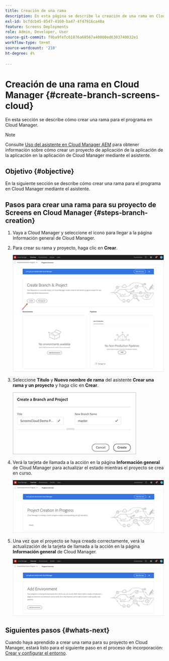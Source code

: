 ```yaml
---
title: Creación de una rama
description: En esta página se describe la creación de una rama en Cloud Manager para Screens as a Cloud Service.
exl-id: bcfdcb45-8547-4160-ba47-4f47916ca48a
feature: Screens Deployments
role: Admin, Developer, User
source-git-commit: f9ba9fefc61876a60567a40000ed6303740032e1
workflow-type: tm+mt
source-wordcount: '210'
ht-degree: 4%

---
```


# Creación de una rama en Cloud Manager {#create-branch-screens-cloud}

En esta sección se describe cómo crear una rama para el programa en Cloud Manager.

>[!NOTE]
>Consulte [Uso del asistente en Cloud Manager AEM](https://experienceleague.adobe.com/docs/experience-manager-cloud-service/content/implementing/using-cloud-manager/create-application-project/using-the-wizard.html) para obtener información sobre cómo crear un proyecto de aplicación de la aplicación de la aplicación en la aplicación de Cloud Manager mediante el asistente.

## Objetivo {#objective}

En la siguiente sección se describe cómo crear una rama para el programa en Cloud Manager mediante el asistente.

## Pasos para crear una rama para su proyecto de Screens en Cloud Manager {#steps-branch-creation}

1. Vaya a Cloud Manager y seleccione el icono para llegar a la página Información general de Cloud Manager.

1. Para crear su rama y proyecto, haga clic en **Crear**.

   ![imagen](/help/screens-cloud/assets/onboarding/create-branch1.png)

1. Seleccione **Título** y **Nuevo nombre de rama** del asistente **Crear una rama y un proyecto** y haga clic en **Crear**.

   ![imagen](/help/screens-cloud/assets/onboarding/create-branch2.png)

1. Verá la tarjeta de llamada a la acción en la página **Información general** de Cloud Manager para actualizar el estado mientras el proyecto se crea en curso.

   ![imagen](/help/screens-cloud/assets/onboarding/create-branch3.png)

1. Una vez que el proyecto se haya creado correctamente, verá la actualización de la tarjeta de llamada a la acción en la página **Información general** de Cloud Manager.

   ![imagen](/help/screens-cloud/assets/onboarding/create-branch4.png)

## Siguientes pasos {#whats-next}

Cuando haya aprendido a crear una rama para su proyecto en Cloud Manager, estará listo para el siguiente paso en el proceso de incorporación: [Crear y configurar el entorno](/help/screens-cloud/onboarding-screens-cloud/creating-an-environment.md).
